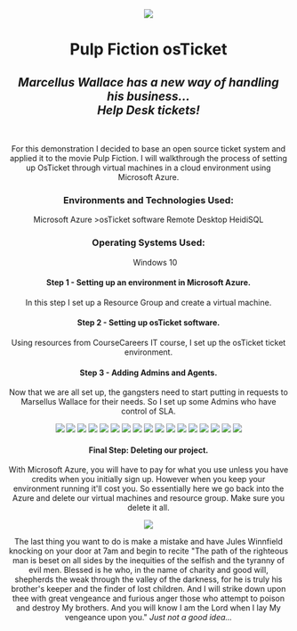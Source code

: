 <div align="center">
  <img src="pf.jpg">
  
  <h1>Pulp Fiction osTicket</h1>
  <h2><i>Marcellus Wallace has a new way of handling his business... <br>Help Desk tickets!</i></h2>
  <br>
  <p>For this demonstration I decided to base an open source ticket system and applied it to the movie Pulp Fiction.  
I will walkthrough the process of setting up OsTicket through virtual machines in a cloud environment using Microsoft Azure.</p>

<h3>Environments and Technologies Used:</h3>
Microsoft Azure
>osTicket software
Remote Desktop
HeidiSQL

<h3>Operating Systems Used:</h3>
<ul style="list-style-type:none">
  <li>Windows 10</li>
</ul>

<h4>Step 1 - Setting up an environment in Microsoft Azure.</h4>
<p>In this step I set up a Resource Group and create a virtual machine.</p> 

<h4>Step 2 - Setting up osTicket software.</h4>
<p>Using resources from CourseCareers IT course, I set up the osTicket ticket environment.</p>

<h4>Step 3 - Adding Admins and Agents.</h4>
<p>Now that we are all set up, the gangsters need to start putting in requests to Marsellus Wallace for their needs. 
So I set up some Admins who have control of SLA.</p>

<img src="1.png">
<img src="2.png">
<img src="3.png">
<img src="4.png">
<img src="5.png">
<img src="6.png">
<img src="7.png">
<img src="8.png">
<img src="9.png">
<img src="10.png">
<img src="11.png">
<img src="12.png">
<img src="13.png">
<img src="14.png">
<img src="15.png">
<img src="16.png">
<img src="17.png">

<h4>Final Step: Deleting our project.</h4>
<p>With Microsoft Azure, you will have to pay for what you use unless you have credits when you initially sign up.
However when you keep your environment running it'll cost you. 
So essentially here we go back into the Azure and delete our virtual machines and resource group.
Make sure you delete it all.</p>  
<img src="18.png">
<p>The last thing you want to do is make a mistake and have Jules Winnfield knocking on your door at 7am and begin to recite 
"The path of the righteous man is beset on all sides by the inequities of the selfish and the tyranny of evil men. 
Blessed is he who, in the name of charity and good will, shepherds the weak through the valley of the darkness, 
for he is truly his brother's keeper and the finder of lost children. 
And I will strike down upon thee with great vengeance and furious anger those who attempt to poison and destroy My brothers. 
And you will know I am the Lord when I lay My vengeance upon you."
<i>Just not a good idea...</i></p>
</div>


